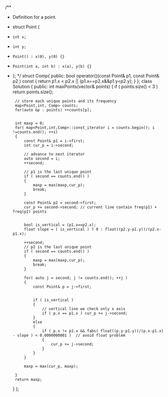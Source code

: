 /**
 * Definition for a point.
 * struct Point {
 *     int x;
 *     int y;
 *     Point() : x(0), y(0) {}
 *     Point(int a, int b) : x(a), y(b) {}
 * };
 */
struct Comp{
public:
    bool operator()(const Point& p1, const Point& p2 ) const
    {
        return p1.x < p2.x || (p1.x==p2.x&&p1.y<p2.y);
    }
};
class Solution {
public:
    int maxPoints(vector<Point>& points) {
        if ( points.size() < 3 ) return points.size();
        
        // store each unique points and its frequency
        map<Point,int, Comp> counts;
        for(auto &p : points) ++counts[p];
        
        
        int maxp = 0;
        for( map<Point,int,Comp>::const_iterator i = counts.begin(); i !=counts.end(); ++i)
        {
            const Point& p1 = i->first;
            int cur_p = i->second;
            
            // advance to next iterator 
            auto second = i;
            ++second;
            
            // p1 is the last unique point 
            if ( second == counts.end() )
            {
                maxp = max(maxp,cur_p);
                break;
            }
            
            const Point& p2 = second->first;
            cur_p += second->second; // current line contain freq(p1) + freq(p2) points
            
            
            bool is_vertical = (p1.x==p2.x);
            float slope = ( is_vertical ) ? 0 : float((p2.y-p1.y))/(p2.x-p1.x);
            
            ++second;
            // p2 is the last unique point
            if ( second == counts.end() )
            {
                maxp = max(maxp,cur_p);
                break;
            }
            
            for( auto j = second; j != counts.end(); ++j )
            {
                const Point& p = j->first;
                
                
                if ( is_vertical )
                {
                    // vertical line we check only x axis
                    if ( p.x == p1.x ) cur_p += j->second;
                }
                else
                {
                    if ( p.x != p1.x && fabs( float((p.y-p1.y))/(p.x-p1.x) - slope ) < 0.0000000001 )  // avoid float problem 
                    {
                        cur_p += j->second;
                    }
                }
            }
            
            maxp = max(cur_p, maxp);
            
        }
        return maxp;
    }
};
